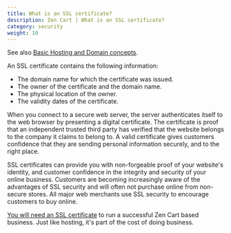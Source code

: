 ```yaml
---
title: What is an SSL certificate? 
description: Zen Cart | What is an SSL certificate? 
category: security 
weight: 10
---
```


See also [Basic Hosting and Domain concepts](/user/first_steps/hosting). 

An SSL certificate contains the following information:  

- The domain name for which the certificate was issued.  
- The owner of the certificate and the domain name.  
- The physical location of the owner.  
- The validity dates of the certificate.  

When you connect to a secure web server, the server authenticates itself to the web browser by presenting a digital certificate. The certificate is proof that an independent trusted third party has verified that the website belongs to the company it claims to belong to. A valid certificate gives customers confidence that they are sending personal information securely, and to the right place.  

SSL certificates can provide you with non-forgeable proof of your website's identity, and customer confidence in the integrity and security of your online business. Customers are becoming increasingly aware of the advantages of SSL security and will often not purchase online from non-secure stores. All major web merchants use SSL security to encourage customers to buy online.

[You will need an SSL certificate](/user/first_steps/yes_you_need_ssl/) to run a successful Zen Cart based business. Just like hosting, it's part of the cost of doing business. 

